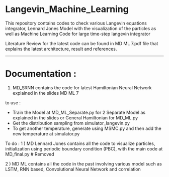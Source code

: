 # Langevin_Machine_Learning

This repository contains codes to check various Langevin equations integrator, Lennard Jones Model with the visualization of the particles as well as Machine Learning Code for large time-step langevin integrator

Literature Review for the latest code can be found in MD ML 7.pdf file that explains the latest architecture, result and references.

_______________________________________________________________________________________________________________________________

# Documentation : 
1) MD_SRNN contains the code for latest Hamiltonian Neural Network explained in the slides MD ML 7
  
  to use : 
  - Train the Model at MD_ML_Separate.py for 2 Separate Model as explained in the slides or General Hamiltonian for MD_ML.py
  - Get the distribution sampling from simulator_langevin.py
  - To get another temperature, generate using MSMC.py and then add the new temperature at simulator.py

To do : 1 ) MD Lennard Jones contains all the code to visualize particles, initialization using periodic boundary condition (PBC),    with the main code at MD_final.py # Removed 
 
 2 ) MD ML contains all the code in the past involving various model such as LSTM, RNN based, Convolutional Neural Network and correlation
  

